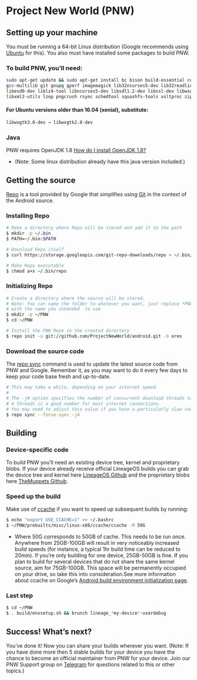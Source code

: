 # Project New World (PNW) #

## Setting up your machine ##

You must be running a 64-bit Linux distribution (Google recommends using 
[Ubuntu](http://www.ubuntu.com/download/desktop) for this).
You also must have installed some packages to build PNW.

### To build PNW, you’ll need: ###

```bash
sudo apt-get update && sudo apt-get install bc bison build-essential curl flex g++-multilib
gcc-multilib git gnupg gperf imagemagick lib32ncurses5-dev lib32readline-dev lib32z1-dev
libesd0-dev liblz4-tool libncurses5-dev libsdl1.2-dev libssl-dev libwxgtk3.0-dev libxml2
libxml2-utils lzop pngcrush rsync schedtool squashfs-tools xsltproc zip zlib1g-dev
```

#### For Ubuntu versions older than 16.04 (xenial), substitute: ####

```bash
libwxgtk3.0-dev → libwxgtk2.8-dev
```

### Java ###

PNW requires OpenJDK 1.8 [How do I install OpenJDK 1.8?](https://wiki.ubuntuusers.de/Java/Installation/OpenJDK/)

* (Note: Some linux distribution already have this java version included.)

## Getting the source ##

[Repo](http://source.android.com/source/developing.html) is a tool provided by Google that
simplifies using [Git](http://git-scm.com/book) in the context of the Android source.

### Installing Repo ###

```bash
# Make a directory where Repo will be stored and add it to the path
$ mkdir -p ~/.bin
$ PATH=~/.bin:$PATH

# Download Repo itself
$ curl https://storage.googleapis.com/git-repo-downloads/repo > ~/.bin/repo

# Make Repo executable
$ chmod a+x ~/.bin/repo
```

### Initializing Repo ###

```bash
# Create a directory where the source will be stored.
# Note: You can name the folder to whatever you want, just replace *PNW*
# with the name you intended  to use
$ mkdir -p ~/PNW
$ cd ~/PNW

# Install the PNW Repo in the created directory
$ repo init -u git://github.com/ProjectNewWorld/android.git -b oreo
```

### Download the source code ###

The [repo sync](https://source.android.com/source/downloading) command is used to update
the latest source code from PNW and Google. Remember it, as you may want to do it 
every few days to keep your code base fresh and up-to-date.

```bash
# This may take a while, depending on your internet speed.
#
# The -j# option specifies the number of concurrent download threads to run.
# 4 threads is a good number for most internet connections.
# You may need to adjust this value if you have a particularly slow connection.
$ repo sync --force-sync -j4
```

## Building ##

### Device-specific code ###

To build PNW you’ll need an existing device tree, kernel and proprietary blobs. 
If your device already receive official LineageOS builds you can grab the device tree 
and kernel here [LineageOS Github](https://github.com/LineageOS) and the proprietary 
blobs here [TheMuppets Github](https://github.com/themuppets).

### Speed up the build ###

Make use of [ccache](https://ccache.samba.org/) if you want to speed up subsequent
builds by running:

```bash
$ echo "export USE_CCACHE=1" >> ~/.bashrc
$ ~/PNW/prebuilts/misc/linux-x86/ccache/ccache -M 50G
```

* Where 50G corresponds to 50GB of cache. This needs to be run once. Anywhere from
25GB-100GB will result in very noticeably increased build speeds (for instance, a typical 
1hr build time can be reduced to 20min). If you’re only building for one device,
25GB-50GB is fine. If you plan to build for several devices that do not share the 
same kernel source, aim for 75GB-100GB. This space will be permanently occupied 
on your drive, so take this into consideration.See more information about ccache 
on Google’s [Android build environment initialization page](https://source.android.com/source/initializing.html#setting-up-ccache).

### Last step ###

```bash
$ cd ~/PNW
$ . build/envsetup.sh && brunch lineage_*my-device*-userdebug
```

## Success! What’s next? ##

You’ve done it! Now you can share your builds wherever you want.
(Note: If you have done more then 5 stable builds for your device you have the
chance to become an official maintainer from PNW for your device.
Join our PNW Support group on [Telegram](https://t.me/NucleaRomSupport)
for questions related to this or other topics.)

